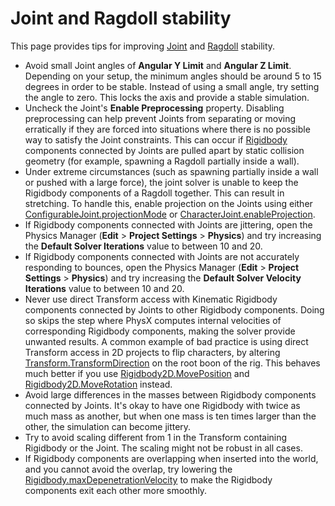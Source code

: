 # Joint and Ragdoll stability

This page provides tips for improving [Joint](Joints) and [Ragdoll](wizard-RagdollWizard) stability.

* Avoid small Joint angles of __Angular Y Limit__ and __Angular Z Limit__. Depending on your setup, the minimum angles should be around 5 to 15 degrees in order to be stable. Instead of using a small angle, try setting the angle to zero. This locks the axis and provide a stable simulation.
* Uncheck the Joint's __Enable Preprocessing__ property. Disabling preprocessing can help prevent Joints from separating or moving erratically if they are forced into situations where there is no possible way to satisfy the Joint constraints. This can occur if [Rigidbody](class-Rigidbody) components connected by Joints are pulled apart by static collision geometry (for example, spawning a Ragdoll partially inside a wall). 
* Under extreme circumstances (such as spawning partially inside a wall or pushed with a large force), the joint solver is unable to keep the Rigidbody components of a Ragdoll together. This can result in stretching. To handle this, enable projection on the Joints using either [ConfigurableJoint.projectionMode](ScriptRef:ConfigurableJoint-projectionMode.html) or [CharacterJoint.enableProjection](ScriptRef:CharacterJoint-enableProjection.html).
* If Rigidbody components connected with Joints are jittering, open the Physics Manager (__Edit__ > __Project Settings__ > __Physics__) and try increasing the __Default Solver Iterations__ value to between 10 and 20.
* If Rigidbody components connected with Joints are not accurately responding to bounces, open the Physics Manager (__Edit__ > __Project Settings__ > __Physics__) and try increasing the __Default Solver Velocity Iterations__ value to between 10 and 20.
* Never use direct Transform access with Kinematic Rigidbody components connected by Joints to other Rigidbody components. Doing so skips the step where PhysX computes internal velocities of corresponding Rigidbody components, making the solver provide unwanted results. A common example of bad practice is using direct Transform access in 2D projects to flip characters, by altering [Transform.TransformDirection](ScriptRef:Transform.TransformDirection.html) on the root boon of the rig. This behaves much better if you use [Rigidbody2D.MovePosition](ScriptRef:Rigidbody2D.MovePosition.html) and [Rigidbody2D.MoveRotation](ScriptRef:Rigidbody2D.MoveRotation.html) instead.
* Avoid large differences in the masses between Rigidbody components connected by Joints. It's okay to have one Rigidbody with twice as much mass as another, but when one mass is ten times larger than the other, the simulation can become jittery.
* Try to avoid scaling different from 1 in the Transform containing Rigidbody or the Joint. The scaling might not be robust in all cases.
* If Rigidbody components are overlapping when inserted into the world, and you cannot avoid the overlap, try lowering the [Rigidbody.maxDepenetrationVelocity](ScriptRef:Rigidbody-maxDepenetrationVelocity.html) to make the Rigidbody components exit each other more smoothly.
